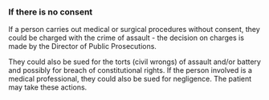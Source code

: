 ###  If there is no consent

If a person carries out medical or surgical procedures without consent, they
could be charged with the crime of assault - the decision on charges is made
by the Director of Public Prosecutions.

They could also be sued for the torts (civil wrongs) of assault and/or battery
and possibly for breach of constitutional rights. If the person involved is a
medical professional, they could also be sued for negligence. The patient may
take these actions.
